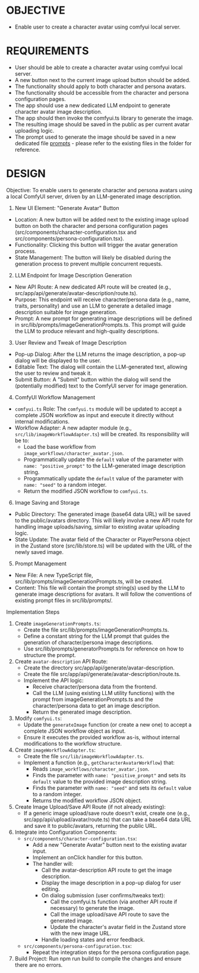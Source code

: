 # OBJECTIVE

- Enable user to create a character avatar using comfyui local server.

# REQUIREMENTS

- User should be able to create a character avatar using comfyui local server.
- A new button next to the current image upload button should be added.
- The functionality should apply to both character and persona avatars.
- The functionality should be accessible from the character and persona configuration pages.
- The app should use a new dedicated LLM endpoint to generate character avatar image description.
- The app should then invoke the comfyui.ts library to generate the image.
- The resulting image should be saved in the public as per current avatar uploading logic.
- The prompt used to generate the image should be saved in a new dedicated file [prompts](../src/lib/prompts/imageGenerationPrompts.ts) - please refer to the existing files in the folder for reference.

# DESIGN

Objective: To enable users to generate character and persona avatars using a local ComfyUI server, driven by an
LLM-generated image description.

1. New UI Element: "Generate Avatar" Button

* Location: A new button will be added next to the existing image upload button on both the character and persona
  configuration pages (src/components/character-configuration.tsx and src/components/persona-configuration.tsx).
* Functionality: Clicking this button will trigger the avatar generation process.
* State Management: The button will likely be disabled during the generation process to prevent multiple concurrent
  requests.

2. LLM Endpoint for Image Description Generation

* New API Route: A new dedicated API route will be created (e.g., src/app/api/generate/avatar-description/route.ts).
* Purpose: This endpoint will receive character/persona data (e.g., name, traits, personality) and use an LLM to generate
  a detailed image description suitable for image generation.
* Prompt: A new prompt for generating image descriptions will be defined in src/lib/prompts/imageGenerationPrompts.ts.
  This prompt will guide the LLM to produce relevant and high-quality descriptions.

3. User Review and Tweak of Image Description

* Pop-up Dialog: After the LLM returns the image description, a pop-up dialog will be displayed to the user.
* Editable Text: The dialog will contain the LLM-generated text, allowing the user to review and tweak it.
* Submit Button: A "Submit" button within the dialog will send the (potentially modified) text to the ComfyUI server for image generation.

4. ComfyUI Workflow Management

* `comfyui.ts` Role: The `comfyui.ts` module will be updated to accept a complete JSON workflow as input and execute it directly without internal modifications.
* Workflow Adapter: A new adapter module (e.g., `src/lib/imageWorkflowAdapter.ts`) will be created. Its responsibility will be to:
    * Load the base workflow from `image_workflows/character_avatar.json`.
    * Programmatically update the `default` value of the parameter with `name: "positive_prompt"` to the LLM-generated image description string.
    * Programmatically update the `default` value of the parameter with `name: "seed"` to a random integer.
    * Return the modified JSON workflow to `comfyui.ts`.

6. Image Saving and Storage

* Public Directory: The generated image (base64 data URL) will be saved to the public/avatars directory. This will likely
  involve a new API route for handling image uploads/saving, similar to existing avatar uploading logic.
* State Update: The avatar field of the Character or PlayerPersona object in the Zustand store (src/lib/store.ts) will be
  updated with the URL of the newly saved image.

5. Prompt Management

* New File: A new TypeScript file, src/lib/prompts/imageGenerationPrompts.ts, will be created.
* Content: This file will contain the prompt string(s) used by the LLM to generate image descriptions for avatars. It
  will follow the conventions of existing prompt files in src/lib/prompts/.

Implementation Steps

1. Create `imageGenerationPrompts.ts`:
    * Create the file src/lib/prompts/imageGenerationPrompts.ts.
    * Define a constant string for the LLM prompt that guides the generation of character/persona image descriptions.
    * Use src/lib/prompts/generatorPrompts.ts for reference on how to structure the prompt.
2. Create `avatar-description` API Route:
    * Create the directory src/app/api/generate/avatar-description.
    * Create the file src/app/api/generate/avatar-description/route.ts.
    * Implement the API logic:
        * Receive character/persona data from the frontend.
        * Call the LLM (using existing LLM utility functions) with the prompt from imageGenerationPrompts.ts and the
          character/persona data to get an image description.
        * Return the generated image description.
3. Modify `comfyui.ts`:
    * Update the `generateImage` function (or create a new one) to accept a complete JSON workflow object as input.
    * Ensure it executes the provided workflow as-is, without internal modifications to the workflow structure.
4. Create `imageWorkflowAdapter.ts`:
    * Create the file `src/lib/imageWorkflowAdapter.ts`.
    * Implement a function (e.g., `getCharacterAvatarWorkflow`) that:
        * Reads `image_workflows/character_avatar.json`.
        * Finds the parameter with `name: "positive_prompt"` and sets its `default` value to the provided image description string.
        * Finds the parameter with `name: "seed"` and sets its `default` value to a random integer.
        * Returns the modified workflow JSON object.
5. Create Image Upload/Save API Route (if not already existing):
    * If a generic image upload/save route doesn't exist, create one (e.g., src/app/api/upload/avatar/route.ts) that can
      take a base64 data URL and save it to public/avatars, returning the public URL.
6. Integrate into Configuration Components:
    * `src/components/character-configuration.tsx`:
        * Add a new "Generate Avatar" button next to the existing avatar input.
        * Implement an onClick handler for this button.
        * The handler will:
            * Call the avatar-description API route to get the image description.
            * Display the image description in a pop-up dialog for user editing.
            * On dialog submission (user confirms/tweaks text):
                * Call the comfyui.ts function (via another API route if necessary) to generate the image.
                * Call the image upload/save API route to save the generated image.
                * Update the character's avatar field in the Zustand store with the new image URL.
            * Handle loading states and error feedback.
    * `src/components/persona-configuration.tsx`:
        * Repeat the integration steps for the persona configuration page.
6. Build Project: Run npm run build to compile the changes and ensure there are no errors.
